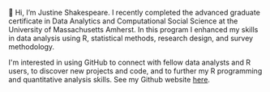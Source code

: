 👋 Hi, I’m Justine Shakespeare. I recently completed the advanced graduate certificate in Data Analytics and Computational Social Science at the University of Massachusetts Amherst. In this program I enhanced my skills in data analysis using R, statistical methods, research design, and survey methodology.

I'm interested in using GitHub to connect with fellow data analysts and R users, to discover new projects and code, and to further my R programming and quantitative analysis skills. See my Github website [here](https://justineshakespeare.github.io/portfolio/).

<!---
justineshakespeare/justineshakespeare is a ✨ special ✨ repository because its `README.md` (this file) appears on your GitHub profile.
You can click the Preview link to take a look at your changes.
--->
